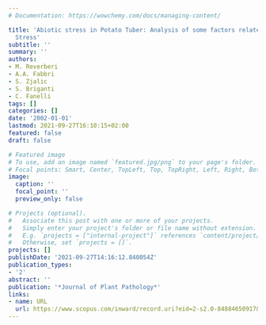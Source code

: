 ```yaml
---
# Documentation: https://wowchemy.com/docs/managing-content/

title: 'Abiotic stress in Potato Tuber: Analysis of some factors related to Oxidative
  Stress'
subtitle: ''
summary: ''
authors:
- M. Reverberi
- A.A. Fabbri
- S. Zjalic
- S. Briganti
- C. Fanelli
tags: []
categories: []
date: '2002-01-01'
lastmod: 2021-09-27T16:10:15+02:00
featured: false
draft: false

# Featured image
# To use, add an image named `featured.jpg/png` to your page's folder.
# Focal points: Smart, Center, TopLeft, Top, TopRight, Left, Right, BottomLeft, Bottom, BottomRight.
image:
  caption: ''
  focal_point: ''
  preview_only: false

# Projects (optional).
#   Associate this post with one or more of your projects.
#   Simply enter your project's folder or file name without extension.
#   E.g. `projects = ["internal-project"]` references `content/project/deep-learning/index.md`.
#   Otherwise, set `projects = []`.
projects: []
publishDate: '2021-09-27T14:16:12.840054Z'
publication_types:
- '2'
abstract: ''
publication: '*Journal of Plant Pathology*'
links:
- name: URL
  url: https://www.scopus.com/inward/record.uri?eid=2-s2.0-84884650917&partnerID=40&md5=07b18ddb4f5b718f6de60c918b6a808f
---
```

